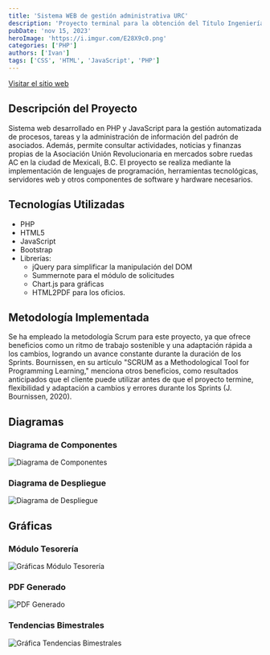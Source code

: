 ```yaml
---
title: 'Sistema WEB de gestión administrativa URC'
description: 'Proyecto terminal para la obtención del Título Ingeniería en Desarrollo de Software en la UNADM.'
pubDate: 'nov 15, 2023'
heroImage: 'https://i.imgur.com/E28X9c0.png'
categories: ['PHP']
authors: ['Ivan']
tags: ['CSS', 'HTML', 'JavaScript', 'PHP']
---
```


[Visitar el sitio web](https://urcmxl.com/ "{{title}}")

## Descripción del Proyecto

Sistema web desarrollado en PHP y JavaScript para la gestión automatizada de procesos, tareas y la administración de información del padrón de asociados. Además, permite consultar actividades, noticias y finanzas propias de la Asociación Unión Revolucionaria en mercados sobre ruedas AC en la ciudad de Mexicali, B.C. El proyecto se realiza mediante la implementación de lenguajes de programación, herramientas tecnológicas, servidores web y otros componentes de software y hardware necesarios.

## Tecnologías Utilizadas
- PHP
- HTML5
- JavaScript
- Bootstrap
- Librerías:
  - jQuery para simplificar la manipulación del DOM
  - Summernote para el módulo de solicitudes
  - Chart.js para gráficas
  - HTML2PDF para los oficios.

## Metodología Implementada
Se ha empleado la metodología Scrum para este proyecto, ya que ofrece beneficios como un ritmo de trabajo sostenible y una adaptación rápida a los cambios, logrando un avance constante durante la duración de los Sprints. Bournissen, en su artículo "SCRUM as a Methodological Tool for Programming Learning," menciona otros beneficios, como resultados anticipados que el cliente puede utilizar antes de que el proyecto termine, flexibilidad y adaptación a cambios y errores durante los Sprints (J. Bournissen, 2020).

## Diagramas

### Diagrama de Componentes
![Diagrama de Componentes](https://imgur.com/9qnHdDo.png)

### Diagrama de Despliegue
![Diagrama de Despliegue](https://i.imgur.com/3xBDee1.png)

## Gráficas

### Módulo Tesorería
![Gráficas Módulo Tesorería](https://imgur.com/sSKJlc3.png)

### PDF Generado
![PDF Generado](https://imgur.com/Iu00AKS.png)

### Tendencias Bimestrales
![Gráfica Tendencias Bimestrales](https://imgur.com/pv5irOo.png)

